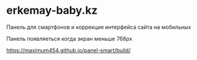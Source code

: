 # erkemay-baby.kz
Панель для смартфонов и коррекция интерфейса сайта на мобильных

Панель появляеться когда экран меньше 768px


https://maximum454.github.io/panel-smart/build/